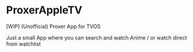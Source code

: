 # ProxerAppleTV
[WIP] (Unofficial) Proxer App for TVOS

Just a small App where you can search and watch Anime / or watch direct from watchlist
